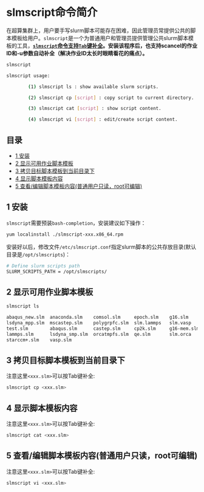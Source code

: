 # slmscript命令简介 <!-- omit in toc -->
在超算集群上，用户要手写slurm脚本可能存在困难，因此管理员常提供公共的脚本模板给用户。```slmscript```是一个为普通用户和管理员提供管理公共slurm脚本模板的工具，**<u>```slmscript```命令支持```Tab```键补全</u>。安装该程序后，也支持scancel的作业ID和-u参数自动补全（解决作业ID太长时眼睛看花的痛点）。**
```bash
slmscript

slmscript usage:

        (1) slmscript ls : show available slurm scripts.

        (2) slmscript cp [script] : copy script to current directory.

        (3) slmscript cat [script] : show script content.

        (4) slmscript vi [script] : edit/create script content.

```
## 目录 <!-- omit in toc -->
- [1 安装](#1-安装)
- [2 显示可用作业脚本模板](#2-显示可用作业脚本模板)
- [3 拷贝目标脚本模板到当前目录下](#3-拷贝目标脚本模板到当前目录下)
- [4 显示脚本模板内容](#4-显示脚本模板内容)
- [5 查看/编辑脚本模板内容(普通用户只读，root可编辑)](#5-查看编辑脚本模板内容普通用户只读root可编辑)

## 1 安装
```slmscript```需要预装```bash-completion```，安装建议如下操作：
```bash
yum localinstall ./slmscript-xxx.x86_64.rpm
```
安装好以后，修改文件```/etc/slmscript.conf```指定slurm脚本的公共存放目录(默认目录是```/opt/slmscripts```)：
```bash
# Define slurm scripts path
SLURM_SCRIPTS_PATH = /opt/slmscripts/
```

## 2 显示可用作业脚本模板
```bash
slmscript ls

abaqus_new.slm  anaconda.slm    comsol.slm     epoch.slm    g16.slm     
lsdyna_mpp.slm  mscastep.slm    polygrpfc.slm  slm.lammps   slm.vasp      
test.slm        abaqus.slm      castep.slm     cp2k.slm     g16-mem.slm  
lammps.slm      lsdyna_smp.slm  orcatmpfs.slm  qe.slm       slm.orca    
starccm+.slm    vasp.slm
```

## 3 拷贝目标脚本模板到当前目录下
注意这里```<xxx.slm>```可以按Tab键补全:
```bash
slmscript cp <xxx.slm>
```

## 4 显示脚本模板内容
注意这里```<xxx.slm>```可以按Tab键补全:
```bash
slmscript cat <xxx.slm>
```

## 5 查看/编辑脚本模板内容(普通用户只读，root可编辑)
注意这里```<xxx.slm>```可以按Tab键补全:
```bash
slmscript vi <xxx.slm>
```